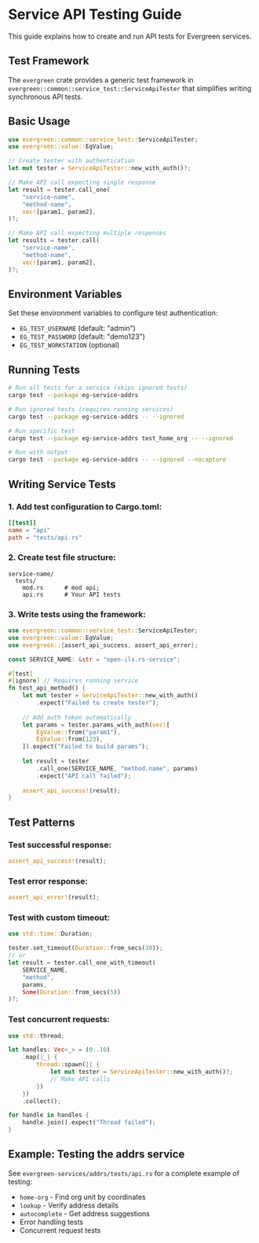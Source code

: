 # Service API Testing Guide

This guide explains how to create and run API tests for Evergreen services.

## Test Framework

The `evergreen` crate provides a generic test framework in `evergreen::common::service_test::ServiceApiTester` that simplifies writing synchronous API tests.

## Basic Usage

```rust
use evergreen::common::service_test::ServiceApiTester;
use evergreen::value::EgValue;

// Create tester with authentication
let mut tester = ServiceApiTester::new_with_auth()?;

// Make API call expecting single response
let result = tester.call_one(
    "service-name",
    "method-name", 
    vec![param1, param2],
)?;

// Make API call expecting multiple responses
let results = tester.call(
    "service-name",
    "method-name",
    vec![param1, param2],
)?;
```

## Environment Variables

Set these environment variables to configure test authentication:
- `EG_TEST_USERNAME` (default: "admin")
- `EG_TEST_PASSWORD` (default: "demo123")
- `EG_TEST_WORKSTATION` (optional)

## Running Tests

```bash
# Run all tests for a service (skips ignored tests)
cargo test --package eg-service-addrs

# Run ignored tests (requires running services)
cargo test --package eg-service-addrs -- --ignored

# Run specific test
cargo test --package eg-service-addrs test_home_org -- --ignored

# Run with output
cargo test --package eg-service-addrs -- --ignored --nocapture
```

## Writing Service Tests

### 1. Add test configuration to Cargo.toml:
```toml
[[test]]
name = "api"
path = "tests/api.rs"
```

### 2. Create test file structure:
```
service-name/
  tests/
    mod.rs      # mod api;
    api.rs      # Your API tests
```

### 3. Write tests using the framework:
```rust
use evergreen::common::service_test::ServiceApiTester;
use evergreen::value::EgValue;
use evergreen::{assert_api_success, assert_api_error};

const SERVICE_NAME: &str = "open-ils.rs-service";

#[test]
#[ignore] // Requires running service
fn test_api_method() {
    let mut tester = ServiceApiTester::new_with_auth()
        .expect("Failed to create tester");
    
    // Add auth token automatically
    let params = tester.params_with_auth(vec![
        EgValue::from("param1"),
        EgValue::from(123),
    ]).expect("Failed to build params");
    
    let result = tester
        .call_one(SERVICE_NAME, "method.name", params)
        .expect("API call failed");
    
    assert_api_success!(result);
}
```

## Test Patterns

### Test successful response:
```rust
assert_api_success!(result);
```

### Test error response:
```rust
assert_api_error!(result);
```

### Test with custom timeout:
```rust
use std::time::Duration;

tester.set_timeout(Duration::from_secs(30));
// or
let result = tester.call_one_with_timeout(
    SERVICE_NAME, 
    "method", 
    params,
    Some(Duration::from_secs(5))
)?;
```

### Test concurrent requests:
```rust
use std::thread;

let handles: Vec<_> = (0..10)
    .map(|_| {
        thread::spawn(|| {
            let mut tester = ServiceApiTester::new_with_auth()?;
            // Make API calls
        })
    })
    .collect();

for handle in handles {
    handle.join().expect("Thread failed");
}
```

## Example: Testing the addrs service

See `evergreen-services/addrs/tests/api.rs` for a complete example of testing:
- `home-org` - Find org unit by coordinates
- `lookup` - Verify address details
- `autocomplete` - Get address suggestions
- Error handling tests
- Concurrent request tests